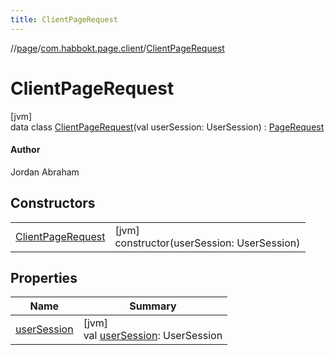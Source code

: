 ```yaml
---
title: ClientPageRequest
---
```

//[page](../../../index.html)/[com.habbokt.page.client](../index.html)/[ClientPageRequest](index.html)



# ClientPageRequest



[jvm]\
data class [ClientPageRequest](index.html)(val userSession: UserSession) : [PageRequest](../../com.habbokt.page/-page-request/index.html)

#### Author



Jordan Abraham



## Constructors


| | |
|---|---|
| [ClientPageRequest](-client-page-request.html) | [jvm]<br>constructor(userSession: UserSession) |


## Properties


| Name | Summary |
|---|---|
| [userSession](user-session.html) | [jvm]<br>val [userSession](user-session.html): UserSession |

